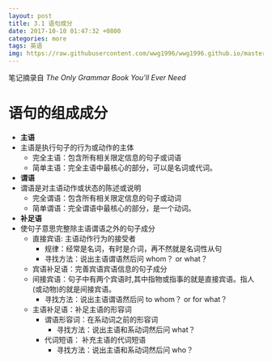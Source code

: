 ```yaml
---
layout: post
title: 3.1 语句成分
date: 2017-10-10 01:47:32 +0800
categories: more
tags: 英语
img: https://raw.githubusercontent.com/wwg1996/wwg1996.github.io/master/images/English.jpg
---
```


笔记摘录自 *The Only Grammar Book You’ll Ever Need*
# 语句的组成成分
* **主语**
* 主语是执行句子的行为或动作的主体
  * 完全主语：包含所有相关限定信息的句子或词语
  * 简单主语：完全主语中最核心的部分，可以是名词或代词。
* **谓语**
* 谓语是对主语动作或状态的陈述或说明
  * 完全谓语：包含所有相关限定信息的句子或动词
  * 简单谓语：完全谓语中最核心的部分，是一个动词。
* **补足语**
* 使句子意思完整除主语谓语之外的句子成分
  * 直接宾语: 主语动作行为的接受者
    * 规律：经常是名词，有时是介词，再不然就是名词性从句
    * 寻找方法：说出主语谓语然后问 whom？ or what？
  * 宾语补足语：完善宾语宾语信息的句子成分
  * 间接宾语：句子中有两个宾语时,其中指物或指事的就是直接宾语。指人(或动物)的就是间接宾语。
    * 寻找方法：说出主语谓语然后问 to whom？ or for what？
  * 主语补足语：补足主语的形容词
    * 谓语形容词：在系动词之前的形容词
      * 寻找方法：说出主语和系动词然后问 what？
    * 代词短语： 补充主语的代词短语
      * 寻找方法：说出主语和系动词然后问 who？                               



